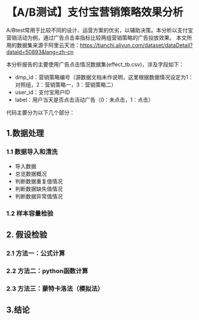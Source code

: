 # 【A/B测试】支付宝营销策略效果分析
A/Btest常用于比较不同的设计、运营方案的优劣，以辅助决策。本分析以支付宝营销活动为例，通过广告点击率指标比较两组营销策略的广告投放效果。
本文所用的数据集来源于阿里云天池：https://tianchi.aliyun.com/dataset/dataDetail?dataId=50893&lang=zh-cn

本分析报告的主要使用广告点击情况数据集(effect_tb.csv)，涉及字段如下：
- dmp_id：营销策略编号（源数据文档未作说明，这里根据数据情况设定为1：对照组，2：营销策略一，3：营销策略二）
- user_id：支付宝用户ID
- label：用户当天是否点击活动广告（0：未点击，1：点击）

代码主要分为以下几个部分：

## 1.数据处理
### 1.1 数据导入和清洗
- 导入数据
- 总览数据概况
- 判断数据重复值情况
- 判断数据缺失值情况
- 判断数据异常值情况
### 1.2 样本容量检验
## 2. 假设检验
### 2.1 方法一：公式计算
### 2.2 方法二：python函数计算
### 2.3 方法三：蒙特卡洛法（模拟法）
## 3.结论
